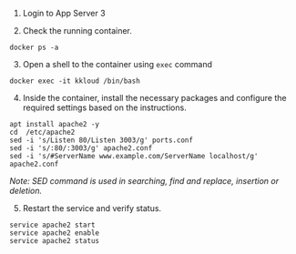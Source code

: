 1. Login to App Server 3

2. Check the running container.
```
docker ps -a
```

3. Open a shell to the container using `exec` command
```
docker exec -it kkloud /bin/bash
```



4. Inside the container, install the necessary packages and configure the required settings based on the instructions.
```
apt install apache2 -y
cd  /etc/apache2
sed -i 's/Listen 80/Listen 3003/g' ports.conf
sed -i 's/:80/:3003/g' apache2.conf
sed -i 's/#ServerName www.example.com/ServerName localhost/g' apache2.conf
```

*Note: SED command is used in searching, find and replace, insertion or deletion.* 

5. Restart the service and verify status.
```
service apache2 start
service apache2 enable
service apache2 status
```